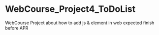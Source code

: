 # WebCourse_Project4_ToDoList
WebCourse Project about how to add js & element in web
expected finish before APR 

